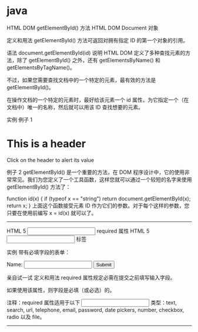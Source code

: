 # java
HTML DOM getElementById() 方法
HTML DOM Document 对象

定义和用法
getElementById() 方法可返回对拥有指定 ID 的第一个对象的引用。

语法
document.getElementById(id)
说明
HTML DOM 定义了多种查找元素的方法，除了 getElementById() 之外，还有 getElementsByName() 和 getElementsByTagName()。

不过，如果您需要查找文档中的一个特定的元素，最有效的方法是 getElementById()。

在操作文档的一个特定的元素时，最好给该元素一个 id 属性，为它指定一个（在文档中）唯一的名称，然后就可以用该 ID 查找想要的元素。

实例
例子 1
<html>
<head>
<script type="text/javascript">
function getValue()
  {
  var x=document.getElementById("myHeader")
  alert(x.innerHTML)
  }
</script>
</head>
<body>

<h1 id="myHeader" onclick="getValue()">This is a header</h1>
<p>Click on the header to alert its value</p>

</body>
</html>
例子 2
getElementById() 是一个重要的方法，在 DOM 程序设计中，它的使用非常常见。我们为您定义了一个工具函数，这样您就可以通过一个较短的名字来使用 getElementById() 方法了：

function id(x) {
  if (typeof x == "string") return document.getElementById(x);
  return x;
  }
上面这个函数接受元素 ID 作为它们的参数。对于每个这样的参数，您只要在使用前编写 x = id(x) 就可以了。

---------------------------------------------------------------------------------
HTML 5 <input> required 属性
HTML 5 <input> 标签

实例
带有必填字段的表单：

<form action="demo_form.asp" method="get">
  Name: <input type="text" name="usr_name" required="required" />
  <input type="submit" />
</form>
亲自试一试
定义和用法
required 属性规定必需在提交之前填写输入字段。

如果使用该属性，则字段是必填（或必选）的。

注释：required 属性适用于以下 <input> 类型：text, search, url, telephone, email, password, date pickers, number, checkbox, radio 以及 file。

-----------------
